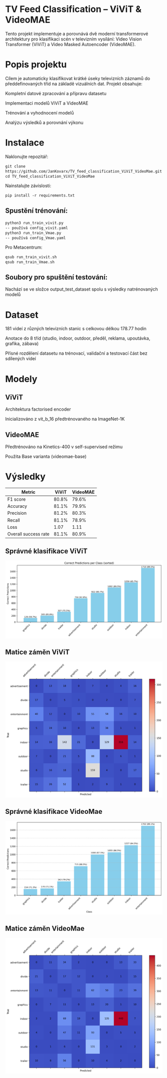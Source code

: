 # TV Feed Classification – ViViT & VideoMAE
Tento projekt implementuje a porovnává dvě moderní transformerové architektury pro klasifikaci scén v televizním vysílání: Video Vision Transformer (ViViT) a Video Masked Autoencoder (VideoMAE).

# Popis projektu
Cílem je automaticky klasifikovat krátké úseky televizních záznamů do předdefinovaných tříd na základě vizuálních dat.
Projekt obsahuje:

Kompletní datové zpracování a přípravu datasetu

Implementaci modelů ViViT a VideoMAE

Trénování a vyhodnocení modelů

Analýzu výsledků a porovnání výkonu

# Instalace
Naklonujte repozitář:
```
git clone https://github.com/JanKovarx/TV_feed_classification_ViViT_VideoMae.git
cd TV_feed_classification_ViViT_VideoMae
```
Nainstalujte závislosti:
```
pip install -r requirements.txt
```
## Spustění trénování:
```
python3 run_train_vivit.py
-- používá config_vivit.yaml
python3 run_train_Vmae.py
-- používá config_Vmae.yaml
```
Pro Metacentrum:
```
qsub run_train_vivit.sh
qsub run_train_Vmae.sh
```
## Soubory pro spuštění testování:
Nachází se ve složce output_test_dataset spolu s výsledky natrénovaných modelů

# Dataset
181 videí z různých televizních stanic s celkovou délkou 178.77 hodin

Anotace do 8 tříd (studio, indoor, outdoor, předěl, reklama, upoutávka, grafika, zábava)

Přísné rozdělení datasetu na trénovací, validační a testovací část bez sdílených videí

# Modely
## ViViT
Architektura factorised encoder

Inicializováno z vit_b_16 předtrénovaného na ImageNet-1K

## VideoMAE
Předtrénováno na Kinetics-400 v self-supervised režimu

Použita Base varianta (videomae-base)

# Výsledky
|Metric | ViViT | VideoMAE |
|-------|-------|----------|
|F1 score | 80.8% | 79.6% |
|Accuracy | 81.1% | 79.9% |
|Precision | 81.2% | 80.3% |
|Recall | 81.1% | 78.9% |
|Loss | 1.07 | 1.11 |
|Overall success rate | 81.1% | 80.9% |

## Správné klasifikace ViViT
![Histogram_ViViT](assets/diagonal_histogram.jpg)

## Matice záměn ViViT
![Matice_ViViT](assets/confusion_no_diag.jpg)

## Správné klasifikace VideoMae
![Histogram_VideoMae](assets/diagonal_histogram.png)

## Matice záměn VideoMae
![Matice_VideoMae](assets/confusion_matrix.png)
